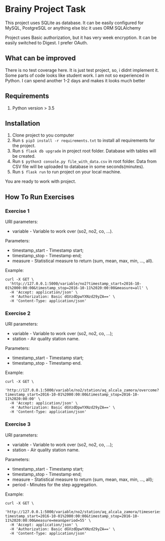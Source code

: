 # Brainy Project Task

This project uses SQLite as database. It can be easily configured for MySQL, PostgreSQL or anything else b\c it uses
ORM SQLAlchemy

Project uses Basic authorization, but it has very week encryption. It can be easily switched to Digest. I prefer OAuth.

## What can be improved

There is no test coverage here. It is just test project, so, i didnt implement it.
Some parts of code looks like student work. I am not so experienced in Python. I can spend another 1-2 days and makes it looks much better

## Requirements

1. Python version > 3.5

## Installation

1. Clone project to you computer
2. Run ```$ pip3 install -r requirements.txt``` to install all requirements for the project.
3. Run ```$ flask db upgrade``` in project root folder. Database with tables will be created.
4. Run ```$ python3 console.py file_with_data.csv``` in root folder. Data from CSV file will be uploaded to database in some seconds(minutes).
5. Run ```$ flask run``` to run project on your local machine.

You are ready to work with project.

## How To Run Exercises

### Exercise 1

URI parameters:
* variable - Variable to work over (so2, no2, co, ...).

Parameters:
* timestamp_start - Timestamp start;
* timestamp_stop - Timestamp end;
* measure - Statistical measure to return (sum, mean, max, min, ..., all).

Example:

```
curl -X GET \
  'http://127.0.0.1:5000/variable/no2?timestamp_start=2016-10-01%2000:00:00&timestamp_stop=2016-10-11%2020:00:00&measure=all' \
  -H 'Accept: application/json' \
  -H 'Authorization: Basic dGVzdDpwYXNzd29yZA==' \
  -H 'Content-Type: application/json'
```
  
### Exercise 2

URI parameters:
* variable - Variable to work over (so2, no2, co, ...);
* station - Air quality station name.

Parameters:
* timestamp_start - Timestamp start;
* timestamp_stop - Timestamp end.

Example:

```
curl -X GET \
  'http://127.0.0.1:5000/variable/no2/station/aq_alcala_zamora/overcome?timestamp_start=2016-10-01%2000:00:00&timestamp_stop=2016-10-11%2020:00:00' \
  -H 'Accept: application/json' \
  -H 'Authorization: Basic dGVzdDpwYXNzd29yZA==' \
  -H 'Content-Type: application/json' 
```  

### Exercise 3

URI parameters:
* variable - Variable to work over (so2, no2, co, ...);
* station - Air quality station name.

Parameters:
* timestamp_start - Timestamp start;
* timestamp_stop - Timestamp end;
* measure - Statistical measure to return (sum, mean, max, min, ..., all);
* period - Minutes for the step aggregation.

Example:

```
curl -X GET \
  'http://127.0.0.1:5000/variable/no2/station/aq_alcala_zamora/timeseries?timestamp_start=2016-10-01%2000:00:00&timestamp_stop=2016-10-11%2020:00:00&measure=mean&period=55' \
  -H 'Accept: application/json' \
  -H 'Authorization: Basic dGVzdDpwYXNzd29yZA==' \
  -H 'Content-Type: application/json'
```  

